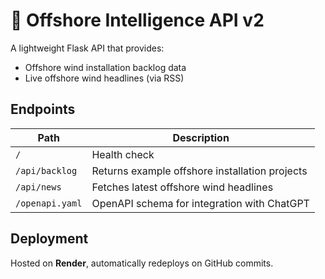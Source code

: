# 🌊 Offshore Intelligence API v2

A lightweight Flask API that provides:
- Offshore wind installation backlog data  
- Live offshore wind headlines (via RSS)

## Endpoints

| Path | Description |
|------|--------------|
| `/` | Health check |
| `/api/backlog` | Returns example offshore installation projects |
| `/api/news` | Fetches latest offshore wind headlines |
| `/openapi.yaml` | OpenAPI schema for integration with ChatGPT |

## Deployment
Hosted on **Render**, automatically redeploys on GitHub commits.
